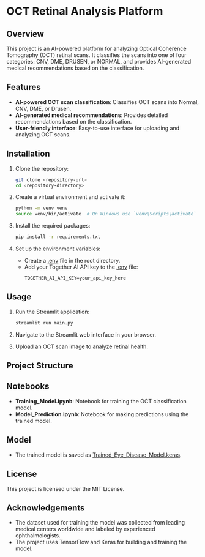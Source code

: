 # OCT Retinal Analysis Platform

## Overview
This project is an AI-powered platform for analyzing Optical Coherence Tomography (OCT) retinal scans. It classifies the scans into one of four categories: CNV, DME, DRUSEN, or NORMAL, and provides AI-generated medical recommendations based on the classification.

## Features
- **AI-powered OCT scan classification**: Classifies OCT scans into Normal, CNV, DME, or Drusen.
- **AI-generated medical recommendations**: Provides detailed recommendations based on the classification.
- **User-friendly interface**: Easy-to-use interface for uploading and analyzing OCT scans.

## Installation
1. Clone the repository:
    ```sh
    git clone <repository-url>
    cd <repository-directory>
    ```

2. Create a virtual environment and activate it:
    ```sh
    python -m venv venv
    source venv/bin/activate  # On Windows use `venv\Scripts\activate`
    ```

3. Install the required packages:
    ```sh
    pip install -r requirements.txt
    ```

4. Set up the environment variables:
    - Create a [.env](http://_vscodecontentref_/8) file in the root directory.
    - Add your Together AI API key to the [.env](http://_vscodecontentref_/9) file:
      ```
      TOGETHER_AI_API_KEY=your_api_key_here
      ```

## Usage
1. Run the Streamlit application:
    ```sh
    streamlit run main.py
    ```

2. Navigate to the Streamlit web interface in your browser.

3. Upload an OCT scan image to analyze retinal health.

## Project Structure

## Notebooks
- **Training_Model.ipynb**: Notebook for training the OCT classification model.
- **Model_Prediction.ipynb**: Notebook for making predictions using the trained model.

## Model
- The trained model is saved as [Trained_Eye_Disease_Model.keras](http://_vscodecontentref_/10).

## License
This project is licensed under the MIT License.

## Acknowledgements
- The dataset used for training the model was collected from leading medical centers worldwide and labeled by experienced ophthalmologists.
- The project uses TensorFlow and Keras for building and training the model.